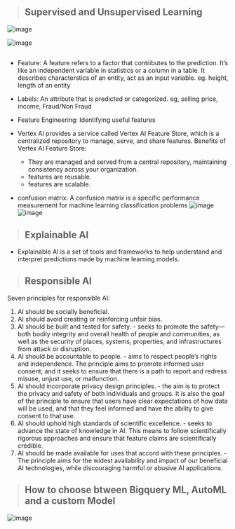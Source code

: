 
> ## Supervised and Unsupervised Learning

![image](https://github.com/user-attachments/assets/2d04458d-01e5-45e5-9184-f95849f44488)

![image](https://github.com/user-attachments/assets/b20e883b-eab9-4c9e-a0dc-49dfabb945b3)

> ##
- Feature: A feature refers to a factor that contributes to the prediction. It’s like an independent variable in statistics or a column in a table. It describes characterstics of an entity, act as an input variable. eg. height, length of an entity
- Labels: An attribute that is predicted or categorized. eg, selling price, income, Fraud/Non Fraud
- Feature Engineering: Identifying useful features
- Vertex AI provides a service called Vertex AI Feature Store, which is a centralized repository to manage, serve, and share features. Benefits of Vertex AI Feature Store:
  - They are managed and served from a central repository, maintaining consistency across your organization.
  - features are reusable.
  - features are scalable.
 
- confusion matrix: A confusion matrix is a specific performance measurement for machine learning classification problems
  ![image](https://github.com/user-attachments/assets/0feeb577-802f-4861-9749-138f3432381f)
  ![image](https://github.com/user-attachments/assets/ed57ddc3-4146-4186-b5d1-f5f1d9148027)



> ## Explainable AI
- Explainable AI is a set of tools and frameworks to help understand and interpret predictions made by machine learning models.
 
> ## Responsible AI

Seven principles for responsible AI:
1. AI should be socially beneficial.
2. AI should avoid creating or reinforcing unfair bias.
3. AI should be built and tested for safety. -  seeks to promote the safety—both bodily integrity and overall health of people and communities, as well as the security of places, systems, properties, and infrastructures from attack or disruption.
4. AI should be accountable to people. -  aims to respect people’s rights and independence. The principle aims to promote informed user consent, and it seeks to ensure that there is a path to report and redress misuse, unjust use, or malfunction.
5. AI should incorporate privacy design principles. - the aim is to protect the privacy and safety of both individuals and groups. It is also the goal of the principle to ensure that users have clear expectations of how data will be used, and that they feel informed and have the ability to give consent to that use.
6. AI should uphold high standards of scientific excellence. - seeks to advance the state of knowledge in AI. This means to follow scientifically rigorous approaches and ensure that feature claims are scientifically credible.
7. AI should be made available for uses that accord with these principles. - The principle aims for the widest availability and impact of our beneficial AI technologies, while discouraging harmful or abusive AI applications.

> ## How to choose btween Bigquery ML, AutoML and a custom Model

  ![image](https://github.com/user-attachments/assets/f549910a-601c-4480-9cdb-280a9be174e9)
